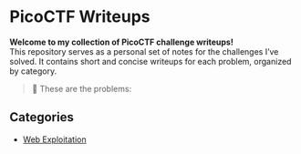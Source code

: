 # PicoCTF Writeups

**Welcome to my collection of PicoCTF challenge writeups!**  
This repository serves as a personal set of notes for the challenges I’ve solved. It contains short and concise writeups for each problem, organized by category.


> 📌 These are the problems:



##  Categories

- [Web Exploitation](./web-exploitation)


